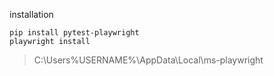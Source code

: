 installation 

```
pip install pytest-playwright
playwright install
```

> C:\Users\%USERNAME%\AppData\Local\ms-playwright 